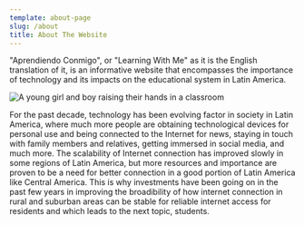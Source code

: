 ```yaml
---
template: about-page
slug: /about
title: About The Website
---
```

"Aprendiendo Conmigo", or "Learning With Me" as it is the English translation of it, is an informative website that encompasses the importance of technology and its impacts on the educational system in Latin America. 

![A young girl and boy raising their hands in a classroom](/assets/9602545478_9fb38daf2e_o.jpg "Young Girl and Boy Raising their Hands in a Classroom")

For the past decade, technology has been evolving factor in society in Latin America, where much more people are obtaining technological devices for personal use and being connected to the Internet for news, staying in touch with family members and relatives, getting immersed in social media, and much more. The scalability of Internet connection has improved slowly in some regions of Latin America, but more resources and importance are proven to be a need for better connection in a good portion of Latin America like Central America. This is why investments have been going on in the past few years in improving the broadibility of how internet connection in rural and suburban areas can be stable for reliable internet access for residents and which leads to the next topic, students.